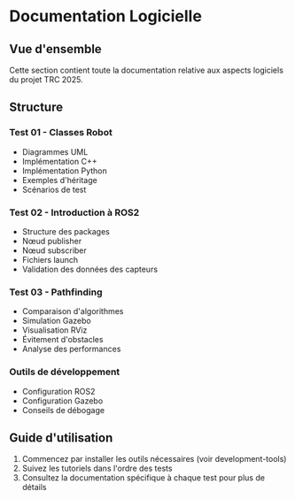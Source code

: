 # Documentation Logicielle

## Vue d'ensemble
Cette section contient toute la documentation relative aux aspects logiciels du projet TRC 2025.

## Structure

### Test 01 - Classes Robot
- Diagrammes UML
- Implémentation C++
- Implémentation Python
- Exemples d'héritage
- Scénarios de test

### Test 02 - Introduction à ROS2
- Structure des packages
- Nœud publisher
- Nœud subscriber
- Fichiers launch
- Validation des données des capteurs

### Test 03 - Pathfinding
- Comparaison d'algorithmes
- Simulation Gazebo
- Visualisation RViz
- Évitement d'obstacles
- Analyse des performances

### Outils de développement
- Configuration ROS2
- Configuration Gazebo
- Conseils de débogage

## Guide d'utilisation

1. Commencez par installer les outils nécessaires (voir development-tools)
2. Suivez les tutoriels dans l'ordre des tests
3. Consultez la documentation spécifique à chaque test pour plus de détails
